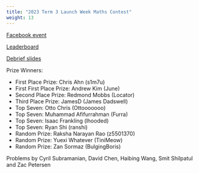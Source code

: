 ```yaml
---
title: "2023 Term 3 Launch Week Maths Contest"
weight: 13
---
```


[Facebook event](https://www.facebook.com/events/151751754593488/)

[Leaderboard](leaderboard)

[Debrief slides](debrief_slides.pdf)

Prize Winners:

- First Place Prize: Chris Ahn (s1m7u)
- First First Place Prize: Andrew Kim (June)
- Second Place Prize: Redmond Mobbs (Locator)
- Third Place Prize: JamesD (James Dadswell)
- Top Seven: Otto Chris (Ottooooooo)
- Top Seven: Muhammad Afifurrahman (Furra)
- Top Seven: Isaac Frankling (lhooded)
- Top Seven: Ryan Shi (ranshi)
- Random Prize: Raksha Narayan Rao (z5501370)
- Random Prize: Yuexi Whatever (TiniMeow)
- Random Prize: Zan Sormaz (BulgingBoris)

Problems by Cyril Subramanian, David Chen, Haibing Wang, Smit Shilpatul and Zac Petersen